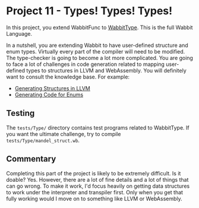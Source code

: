 # Project 11 - Types! Types! Types!

In this project, you extend WabbitFunc to [WabbitType](https://github.com/dabeaz/compilers_2020_05/wiki/WabbitType-Specification).  This is the full Wabbit Language.

In a nutshell, you are extending Wabbit to have user-defined structure and enum types.  Virtually every part of the compiler will need to be modified.  The type-checker is going to become a lot more complicated. You are going to face a lot of challenges in code generation related to mapping user-defined types to structures in LLVM and WebAssembly.  You will definitely want to consult the knowledge base.  For example:

* [Generating Structures in LLVM](https://github.com/dabeaz/compilers_2020_05/wiki/WabbitType-Specification)
* [Generating Code for Enums](https://github.com/dabeaz/compilers_2020_05/wiki/Generating-Code-for-Enums)

## Testing

The `tests/Type/` directory contains test programs related to WabbitType.  If you want the ultimate challenge, try to compile `tests/Type/mandel_struct.wb`.

## Commentary

Completing this part of the project is likely to be extremely difficult.  Is it doable? Yes.  However, there are a lot of fine details and a lot of things that can go wrong.   To make it work, I'd focus heavily on getting data structures to work under the interpreter and transpiler first.  Only when you get that fully working would I move on to something like LLVM or WebAssembly. 
